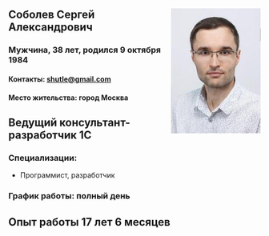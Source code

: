 ## <img align="right" src= img/photo.jpg>Соболев Сергей Александрович 
### Мужчина, 38 лет, родился 9 октября 1984
#### Контакты: shutle@gmail.com
#### Место жительства: город Москва
####
####
####
####
## Ведущий консультант-разработчик 1C
### Специализации:
- Программист, разработчик

### График работы: полный день
## Опыт работы 17 лет 6 месяцев